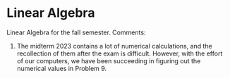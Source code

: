 # Linear Algebra
Linear Algebra for the fall semester.
Comments:
1. The midterm 2023 contains a lot of numerical calculations, and the recollection of them after the exam is difficult. However, with the effort of our computers, we have been succeeding in figuring out the numerical values in Problem 9.
